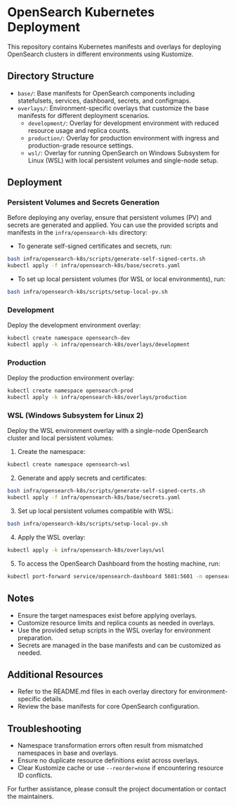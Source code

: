 # OpenSearch Kubernetes Deployment

This repository contains Kubernetes manifests and overlays for deploying OpenSearch clusters in different environments using Kustomize.

## Directory Structure

- `base/`: Base manifests for OpenSearch components including statefulsets, services, dashboard, secrets, and configmaps.
- `overlays/`: Environment-specific overlays that customize the base manifests for different deployment scenarios.
  - `development/`: Overlay for development environment with reduced resource usage and replica counts.
  - `production/`: Overlay for production environment with ingress and production-grade resource settings.
  - `wsl/`: Overlay for running OpenSearch on Windows Subsystem for Linux (WSL) with local persistent volumes and single-node setup.

## Deployment

### Persistent Volumes and Secrets Generation

Before deploying any overlay, ensure that persistent volumes (PV) and secrets are generated and applied. You can use the provided scripts and manifests in the `infra/opensearch-k8s` directory:

- To generate self-signed certificates and secrets, run:

```bash
bash infra/opensearch-k8s/scripts/generate-self-signed-certs.sh
kubectl apply -f infra/opensearch-k8s/base/secrets.yaml
```

- To set up local persistent volumes (for WSL or local environments), run:

```bash
bash infra/opensearch-k8s/scripts/setup-local-pv.sh
```

### Development

Deploy the development environment overlay:

```bash
kubectl create namespace opensearch-dev
kubectl apply -k infra/opensearch-k8s/overlays/development
```

### Production

Deploy the production environment overlay:

```bash
kubectl create namespace opensearch-prod
kubectl apply -k infra/opensearch-k8s/overlays/production
```

### WSL (Windows Subsystem for Linux 2)

Deploy the WSL environment overlay with a single-node OpenSearch cluster and local persistent volumes:

1. Create the namespace:

```bash
kubectl create namespace opensearch-wsl
```

2. Generate and apply secrets and certificates:

```bash
bash infra/opensearch-k8s/scripts/generate-self-signed-certs.sh
kubectl apply -f infra/opensearch-k8s/base/secrets.yaml
```

3. Set up local persistent volumes compatible with WSL:

```bash
bash infra/opensearch-k8s/scripts/setup-local-pv.sh
```

4. Apply the WSL overlay:

```bash
kubectl apply -k infra/opensearch-k8s/overlays/wsl
```

5. To access the OpenSearch Dashboard from the hosting machine, run:

```bash
kubectl port-forward service/opensearch-dashboard 5601:5601 -n opensearch-wsl &
```

## Notes

- Ensure the target namespaces exist before applying overlays.
- Customize resource limits and replica counts as needed in overlays.
- Use the provided setup scripts in the WSL overlay for environment preparation.
- Secrets are managed in the base manifests and can be customized as needed.

## Additional Resources

- Refer to the README.md files in each overlay directory for environment-specific details.
- Review the base manifests for core OpenSearch configuration.

## Troubleshooting

- Namespace transformation errors often result from mismatched namespaces in base and overlays.
- Ensure no duplicate resource definitions exist across overlays.
- Clear Kustomize cache or use `--reorder=none` if encountering resource ID conflicts.

For further assistance, please consult the project documentation or contact the maintainers.
